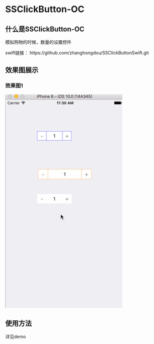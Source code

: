 # SSClickButton-OC

<html>
<body>
<h2>什么是SSClickButton-OC</h2>
<p>模拟购物的时候，数量的设置控件</p>
<p>swift链接： https://github.com/zhanghongdou/SSClickButtonSwift.git</p>
<h2>效果图展示</h2>

<h3>效果图1</h3>
<p><img src="Picture/SSClickButton.gif"/></p>



<h2>使用方法</h2>
<p>详见demo</p>
</body>

</html>
